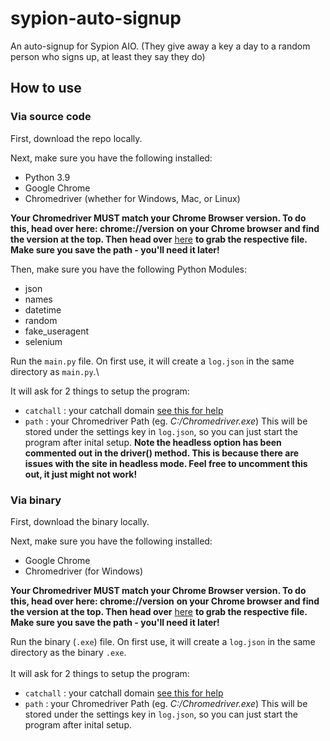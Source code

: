 # sypion-auto-signup
An auto-signup for Sypion AIO. (They give away a key a day to a random person who signs up, at least they say they do)

## How to use

### Via source code
First, download the repo locally. 

Next, make sure you have the following installed:

- Python 3.9
- Google Chrome
- Chromedriver (whether for Windows, Mac, or Linux)

**Your Chromedriver MUST match your Chrome Browser version. To do this, head over here: chrome://version** 
**on your Chrome browser and find the version at the top. Then head over** [here](https://chromedriver.chromium.org/downloads)
**to grab the respective file. Make sure you save the path - you'll need it later!**

Then, make sure you have the following Python Modules:

- json
- names
- datetime
- random
- fake_useragent
- selenium

Run the ``main.py`` file. On first use, it will create a ``log.json`` in the same directory as ``main.py``.\


It will ask for 2 things to setup the program:
- ``catchall`` : your catchall domain [see this for help](https://www.namecheap.com/support/knowledgebase/article.aspx/310/2214/how-to-set-up-a-catchall-wildcard-email-address/)
- ``path`` : your Chromedriver Path (eg. *C:/Chromedriver.exe*)
This will be stored under the settings key in ``log.json``, so you can just start the program after inital setup.
**Note the headless option has been commented out in the driver() method. This is because there are issues with the site in headless mode. Feel free to uncomment this out, it just might not work!**

### Via binary
First, download the binary locally. 

Next, make sure you have the following installed:

- Google Chrome
- Chromedriver (for Windows)

**Your Chromedriver MUST match your Chrome Browser version. To do this, head over here: chrome://version** 
**on your Chrome browser and find the version at the top. Then head over** [here](https://chromedriver.chromium.org/downloads)
**to grab the respective file. Make sure you save the path - you'll need it later!**

Run the binary (``.exe``) file. On first use, it will create a ``log.json`` in the same directory as the binary ``.exe``.\
\
It will ask for 2 things to setup the program:
- ``catchall`` : your catchall domain [see this for help](https://www.namecheap.com/support/knowledgebase/article.aspx/310/2214/how-to-set-up-a-catchall-wildcard-email-address/)
- ``path`` : your Chromedriver Path (eg. *C:/Chromedriver.exe*)
This will be stored under the settings key in ``log.json``, so you can just start the program after inital setup.